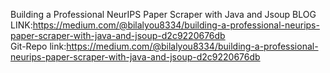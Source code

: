 Building a Professional NeurIPS Paper Scraper with Java and Jsoup
BLOG LINK:https://medium.com/@bilalyou8334/building-a-professional-neurips-paper-scraper-with-java-and-jsoup-d2c9220676db<br>
Git-Repo link:https://medium.com/@bilalyou8334/building-a-professional-neurips-paper-scraper-with-java-and-jsoup-d2c9220676db
